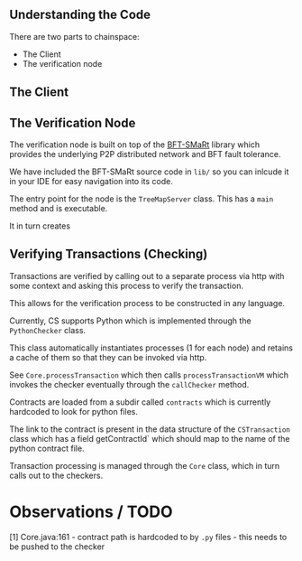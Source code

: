 ## Understanding the Code

There are two parts to chainspace:

- The Client
- The verification node

## The Client

## The Verification Node

The verification node is built on top of the [BFT-SMaRt](https://github.com/bft-smart/library) library which provides the underlying P2P distributed network and BFT fault tolerance.

We have included the BFT-SMaRt source code in `lib/` so you can inlcude it in your IDE for easy navigation into its code.

The entry point for the node is the `TreeMapServer` class. This has a `main` method and is executable.

It in turn creates


## Verifying Transactions (Checking)

Transactions are verified by calling out to a separate process via http with some context and asking this process to verify the transaction.

This allows for the verification process to be constructed in any language.

Currently, CS supports Python which is implemented through the `PythonChecker` class.

This class automatically instantiates processes (1 for each node) and retains a cache of them so that they can be invoked via http.

See `Core.processTransaction` which then calls `processTransactionVM` which invokes the checker eventually through the `callChecker` method.

Contracts are loaded from a subdir called `contracts` which is currently hardcoded to look for python files.

The link to the contract is present in the data structure of the `CSTransaction` class which has a field getContractId` which should map to the name of the python contract file.

Transaction processing is managed through the `Core` class, which in turn calls out to the checkers.


# Observations / TODO

[1] Core.java:161 - contract path is hardcoded to by `.py` files - this needs to be pushed to the checker

